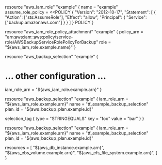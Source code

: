 resource "aws_iam_role" "example" {
  name               = "example"
  assume_role_policy = <<POLICY
{
  "Version": "2012-10-17",
  "Statement": [
    {
      "Action": ["sts:AssumeRole"],
      "Effect": "allow",
      "Principal": {
        "Service": ["backup.amazonaws.com"]
      }
    }
  ]
}
POLICY
}

resource "aws_iam_role_policy_attachment" "example" {
  policy_arn = "arn:aws:iam::aws:policy/service-role/AWSBackupServiceRolePolicyForBackup"
  role       = "${aws_iam_role.example.name}"
}

resource "aws_backup_selection" "example" {
  # ... other configuration ...

  iam_role_arn = "${aws_iam_role.example.arn}"
}

resource "aws_backup_selection" "example" {
  iam_role_arn = "${aws_iam_role.example.arn}"
  name         = "tf_example_backup_selection"
  plan_id      = "${aws_backup_plan.example.id}"

  selection_tag {
    type  = "STRINGEQUALS"
    key   = "foo"
    value = "bar"
  }
}

resource "aws_backup_selection" "example" {
  iam_role_arn = "${aws_iam_role.example.arn}"
  name         = "tf_example_backup_selection"
  plan_id      = "${aws_backup_plan.example.id}"

  resources = [
    "${aws_db_instance.example.arn}",
    "${aws_ebs_volume.example.arn}",
    "${aws_efs_file_system.example.arn}",
  ]
}
